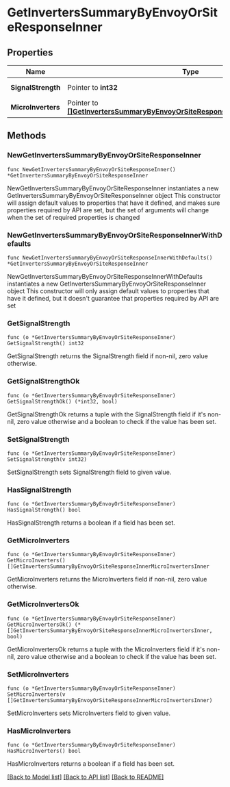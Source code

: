 # GetInvertersSummaryByEnvoyOrSiteResponseInner

## Properties

Name | Type | Description | Notes
------------ | ------------- | ------------- | -------------
**SignalStrength** | Pointer to **int32** | Signal strength. | [optional] 
**MicroInverters** | Pointer to [**[]GetInvertersSummaryByEnvoyOrSiteResponseInnerMicroInvertersInner**](GetInvertersSummaryByEnvoyOrSiteResponseInnerMicroInvertersInner.md) | Microinverters. | [optional] 

## Methods

### NewGetInvertersSummaryByEnvoyOrSiteResponseInner

`func NewGetInvertersSummaryByEnvoyOrSiteResponseInner() *GetInvertersSummaryByEnvoyOrSiteResponseInner`

NewGetInvertersSummaryByEnvoyOrSiteResponseInner instantiates a new GetInvertersSummaryByEnvoyOrSiteResponseInner object
This constructor will assign default values to properties that have it defined,
and makes sure properties required by API are set, but the set of arguments
will change when the set of required properties is changed

### NewGetInvertersSummaryByEnvoyOrSiteResponseInnerWithDefaults

`func NewGetInvertersSummaryByEnvoyOrSiteResponseInnerWithDefaults() *GetInvertersSummaryByEnvoyOrSiteResponseInner`

NewGetInvertersSummaryByEnvoyOrSiteResponseInnerWithDefaults instantiates a new GetInvertersSummaryByEnvoyOrSiteResponseInner object
This constructor will only assign default values to properties that have it defined,
but it doesn't guarantee that properties required by API are set

### GetSignalStrength

`func (o *GetInvertersSummaryByEnvoyOrSiteResponseInner) GetSignalStrength() int32`

GetSignalStrength returns the SignalStrength field if non-nil, zero value otherwise.

### GetSignalStrengthOk

`func (o *GetInvertersSummaryByEnvoyOrSiteResponseInner) GetSignalStrengthOk() (*int32, bool)`

GetSignalStrengthOk returns a tuple with the SignalStrength field if it's non-nil, zero value otherwise
and a boolean to check if the value has been set.

### SetSignalStrength

`func (o *GetInvertersSummaryByEnvoyOrSiteResponseInner) SetSignalStrength(v int32)`

SetSignalStrength sets SignalStrength field to given value.

### HasSignalStrength

`func (o *GetInvertersSummaryByEnvoyOrSiteResponseInner) HasSignalStrength() bool`

HasSignalStrength returns a boolean if a field has been set.

### GetMicroInverters

`func (o *GetInvertersSummaryByEnvoyOrSiteResponseInner) GetMicroInverters() []GetInvertersSummaryByEnvoyOrSiteResponseInnerMicroInvertersInner`

GetMicroInverters returns the MicroInverters field if non-nil, zero value otherwise.

### GetMicroInvertersOk

`func (o *GetInvertersSummaryByEnvoyOrSiteResponseInner) GetMicroInvertersOk() (*[]GetInvertersSummaryByEnvoyOrSiteResponseInnerMicroInvertersInner, bool)`

GetMicroInvertersOk returns a tuple with the MicroInverters field if it's non-nil, zero value otherwise
and a boolean to check if the value has been set.

### SetMicroInverters

`func (o *GetInvertersSummaryByEnvoyOrSiteResponseInner) SetMicroInverters(v []GetInvertersSummaryByEnvoyOrSiteResponseInnerMicroInvertersInner)`

SetMicroInverters sets MicroInverters field to given value.

### HasMicroInverters

`func (o *GetInvertersSummaryByEnvoyOrSiteResponseInner) HasMicroInverters() bool`

HasMicroInverters returns a boolean if a field has been set.


[[Back to Model list]](../README.md#documentation-for-models) [[Back to API list]](../README.md#documentation-for-api-endpoints) [[Back to README]](../README.md)


